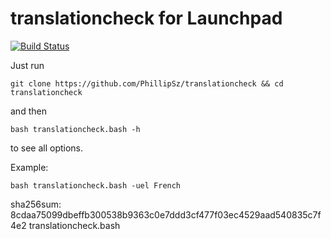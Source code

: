 translationcheck for Launchpad
==============================
[![Build Status](https://travis-ci.org/PhillipSz/translationcheck.png)](https://travis-ci.org/PhillipSz/translationcheck)

Just run 
	
	git clone https://github.com/PhillipSz/translationcheck && cd translationcheck

and then 

	bash translationcheck.bash -h

to see all options.

Example:

	bash translationcheck.bash -uel French

sha256sum:
8cdaa75099dbeffb300538b9363c0e7ddd3cf477f03ec4529aad540835c7f4e2  translationcheck.bash
